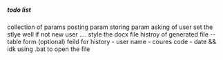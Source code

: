 ##### todo list 

collection of params 
posting param 
storing param 
asking of user 
set the stlye well 
if not new user .... 
style the docx file 
histroy of generated file -- table form (optional)
feild for history - user name - coures code - date && idk 
using .bat to open the file 
